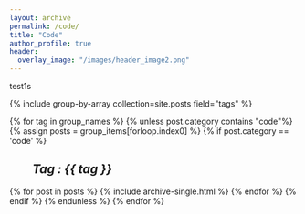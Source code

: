 ```yaml
---
layout: archive
permalink: /code/
title: "Code"
author_profile: true
header:
  overlay_image: "/images/header_image2.png"
---
```


test1s

{% include group-by-array collection=site.posts field="tags" %}

{% for tag in group_names %}
{% unless post.category contains "code"%}
  {% assign posts = group_items[forloop.index0] %}
    {% if post.category == 'code' %}
      <h2 id="{{ tag | slugify }}"
      class="archive__subtitle"><i style="margin-left: 40px">Tag : {{ tag }}</i></h2>
      {% for post in posts %}
        {% include archive-single.html %}
      {% endfor %}
    {% endif %}
{% endunless %}
{% endfor %}
